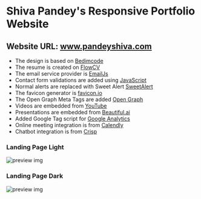 # Shiva Pandey's Responsive Portfolio Website
## Website URL: www.pandeyshiva.com

- The design is based on [Bedimcode](https://github.com/bedimcode)
- The resume is created on [FlowCV](https://flowcv.com/)
- The email service provider is [EmailJs](https://www.emailjs.com/)
- Contact form validations are added using [JavaScript](https://www.youtube.com/watch?v=fz8bwvn9lA4) 
- Normal alerts are replaced with Sweet Alert [SweetAlert](https://sweetalert.js.org)
- The favicon generator is [favicon.io](https://favicon.io/favicon-generator/)
- The Open Graph Meta Tags are added [Open Graph](https://ogp.me/)
- Videos are embedded from [YouTube](https://www.youtube.com)
- Presentations are  embedded from [Beautiful.ai](https://www.beautiful.ai)
- Added Google Tag script for [Google Analytics](https://analytics.google.com)
- Online meeting integration is from [Calendly](https://calendly.com/)
- Chatbot integration is from [Crisp](https://crisp.chat/en/)

### Landing Page Light

![preview img](./assets/snaps/light.png)

### Landing Page Dark

![preview img](./assets/snaps/dark.png)

